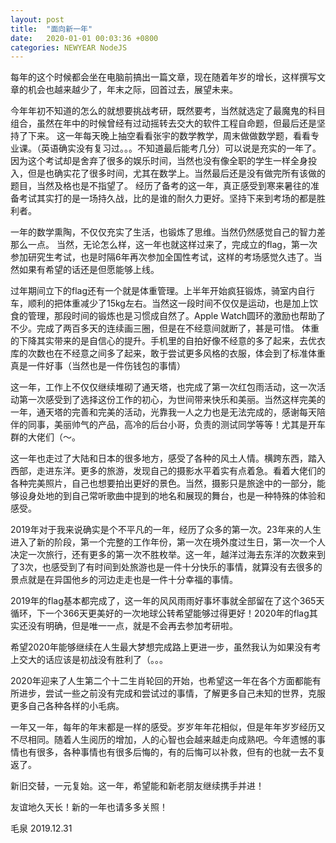 ```yaml
---
layout: post
title:  "面向新一年"
date:   2020-01-01 00:03:36 +0800
categories: NEWYEAR NodeJS
---
```


每年的这个时候都会坐在电脑前搞出一篇文章，现在随着年岁的增长，这样撰写文章的机会也越来越少了，年末之际，回首过去，展望未来。

今年年初不知道的怎么的就想要挑战考研，既然要考，当然就选定了最魔鬼的科目组合，虽然在年中的时候曾经有过动摇转去交大的软件工程自命题，但最后还是坚持了下来。
这一年每天晚上抽空看看张宇的数学教学，周末做做数学题，看看专业课。（英语确实没有复习过。。。不知道最后能考几分）可以说是充实的一年了。因为这个考试却是舍弃了很多的娱乐时间，当然也没有像全职的学生一样全身投入，但是也确实花了很多时间，尤其在数学上。当然最后还是没有做完所有该做的题目，当然及格也是不指望了。
经历了备考的这一年，真正感受到寒来暑往的准备考试其实打的是一场持久战，比的是谁的耐久力更好。坚持下来到考场的都是胜利者。
<!--more-->
一年的数学熏陶，不仅仅充实了生活，也锻炼了思维。当然仍然感觉自己的智力差那么一点。
当然，无论怎么样，这一年也就这样过来了，完成立的flag，第一次参加研究生考试，也是时隔6年再次参加全国性考试，这样的考场感觉久违了。当然如果有希望的话还是但愿能够上线。

过年期间立下的flag还有一个就是体重管理。上半年开始疯狂锻炼，骑室内自行车，顺利的把体重减少了15kg左右。当然这一段时间不仅仅是运动，也是加上饮食的管理，那段时间的锻炼也是习惯成自然了。Apple Watch圆环的激励也帮助了不少。完成了两百多天的连续画三圈，但是在不经意间就断了，甚是可惜。
体重的下降其实带来的是自信心的提升。手机里的自拍好像不经意的多了起来，去优衣库的次数也在不经意之间多了起来，敢于尝试更多风格的衣服，体会到了标准体重真是一件好事（当然也是一件伤钱包的事情）

这一年，工作上不仅仅继续堆砌了通天塔，也完成了第一次红包雨活动，这一次活动第一次感受到了选择这份工作的初心，为世间带来快乐和美丽。当然这样完美的一年，通天塔的完善和完美的活动，光靠我一人之力也是无法完成的，感谢每天陪伴的同事，美丽帅气的产品，高冷的后台小哥，负责的测试同学等等！尤其是开车群的大佬们（～。

这一年也走过了大陆和日本的很多地方，感受了各种的风土人情。横跨东西，踏入西部，走进东洋。更多的旅游，发现自己的摄影水平着实有点着急。看着大佬们的各种完美照片，自己也想要拍出更好的景色。当然，摄影只是旅途中的一部分，能够设身处地的到自己常听歌曲中提到的地名和展现的舞台，也是一种特殊的体验和感受。

2019年对于我来说确实是个不平凡的一年，经历了众多的第一次。23年来的人生进入了新的阶段，第一个完整的工作年份，第一次在境外度过生日，第一次一个人决定一次旅行，还有更多的第一次不胜枚举。这一年，越洋过海去东洋的次数来到了3次，也感受到了有时间到处旅游也是一件十分快乐的事情，就算没有去很多的景点就是在异国他乡的河边走走也是一件十分幸福的事情。

2019年的flag基本都完成了，这一年的风风雨雨好事坏事就全部留在了这个365天循环，下一个366天更美好的一次地球公转希望能够过得更好！2020年的flag其实还没有明确，但是唯一一点，就是不会再去参加考研啦。

希望2020年能够继续在人生最大梦想完成路上更进一步，虽然我认为如果没有考上交大的话应该是初战没有胜利了（。。。

2020年迎来了人生第二个十二生肖轮回的开始，也希望这一年在各个方面都能有所进步，尝试一些之前没有完成和尝试过的事情，了解更多自己未知的世界，克服更多自己各种各样的小毛病。

一年又一年，每年的年末都是一样的感受。岁岁年年花相似，但是年年岁岁经历又不尽相同。随着人生阅历的增加，人的心智也会越来越走向成熟吧。今年遗憾的事情也有很多，各种事情也有很多后悔的，有的后悔可以补救，但有的也就一去不复返了。

新旧交替，一元复始。这一年，希望能和新老朋友继续携手并进！

友谊地久天长！新的一年也请多多关照！


毛泉
2019.12.31


